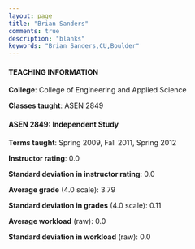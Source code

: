 ```yaml
---
layout: page
title: "Brian Sanders" 
comments: true
description: "blanks"
keywords: "Brian Sanders,CU,Boulder"
---
```

<head>
<script src="https://ajax.googleapis.com/ajax/libs/jquery/2.1.3/jquery.min.js"></script>
<script src="https://dl.dropboxusercontent.com/s/pc42nxpaw1ea4o9/highcharts.js?dl=0"></script>
<!-- <script src="../assets/js/highcharts.js"></script> -->
<style type="text/css">@font-face {
	font-family: "Bebas Neue";
	src: url(https://www.filehosting.org/file/details/544349/BebasNeue Regular.otf) format("opentype");
	}
	h1.Bebas { 
		font-family: "Bebas Neue", Verdana, Tahoma;
	}
</style>
</head>
	   
#### TEACHING INFORMATION

**College**: College of Engineering and Applied Science

**Classes taught**: ASEN 2849

#### ASEN 2849: Independent Study

**Terms taught**: Spring 2009, Fall 2011, Spring 2012

**Instructor rating**: 0.0

**Standard deviation in instructor rating**: 0.0

**Average grade** (4.0 scale): 3.79

**Standard deviation in grades** (4.0 scale): 0.11

**Average workload** (raw): 0.0

**Standard deviation in workload** (raw): 0.0

